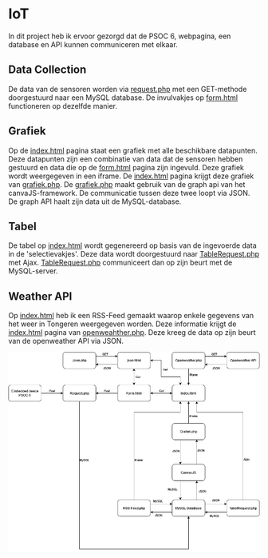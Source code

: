 # IoT
In dit project heb ik ervoor gezorgd dat de PSOC 6, webpagina, een database en API kunnen communiceren met elkaar.<br>

## Data Collection
De data van de sensoren worden via [request.php](https://github.com/MartijnGuilliamsPXL/IOT/blob/main/index.html) met een GET-methode doorgestuurd naar een MySQL database. De invulvakjes op [form.html](https://github.com/MartijnGuilliamsPXL/IOT/blob/main/form.html) functioneren op dezelfde manier.

## Grafiek
Op de [index.html](https://github.com/MartijnGuilliamsPXL/IOT/blob/main/index.html) pagina staat een grafiek met alle beschikbare datapunten. Deze datapunten zijn een combinatie van data dat de sensoren hebben gestuurd en data die op de [form.html](https://github.com/MartijnGuilliamsPXL/IOT/blob/main/form.html) pagina zijn ingevuld. Deze grafiek wordt weergegeven in een iframe. De [index.html](https://github.com/MartijnGuilliamsPXL/IOT/blob/main/index.html) pagina krijgt deze grafiek van [grafiek.php](https://github.com/MartijnGuilliamsPXL/IOT/blob/main/grafiek.php). De [grafiek.php](https://github.com/MartijnGuilliamsPXL/IOT/blob/main/grafiek.php) maakt gebruik van de graph api van het canvaJS-framework. De communicatie tussen deze twee loopt via JSON. De graph API haalt zijn data uit de MySQL-database. 

## Tabel
De tabel op [index.html](https://github.com/MartijnGuilliamsPXL/IOT/blob/main/index.html) wordt gegenereerd op basis van de ingevoerde data in de 'selectievakjes'. Deze data wordt doorgestuurd naar [TableRequest.php](https://github.com/MartijnGuilliamsPXL/IOT/blob/main/TableRequest.php) met Ajax. [TableRequest.php](https://github.com/MartijnGuilliamsPXL/IOT/blob/main/TableRequest.php) communiceert dan op zijn beurt met de MySQL-server. 

## Weather API
Op [index.html](https://github.com/MartijnGuilliamsPXL/IOT/blob/main/index.html) heb ik een RSS-Feed gemaakt waarop enkele gegevens van het weer in Tongeren weergegeven worden. Deze informatie krijgt de [index.html](https://github.com/MartijnGuilliamsPXL/IOT/blob/main/index.html) pagina van [openweahther.php](https://github.com/MartijnGuilliamsPXL/IOT/blob/main/openweahther.php). Deze kreeg de data op zijn beurt van de openweather API via JSON. 

![Flowchart](https://github.com/MartijnGuilliamsPXL/IOT/blob/main/FlowChart.png?raw=true)

